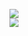 [![](https://img.shields.io/badge/Made%20With-Github%20Spray-lightgrey.svg?style=for-the-badge&logo=github)](https://github.com/Annihil/github-spray#16665)  
[![](https://i.imgur.com/2DrTn0Z.gif)](https://github.com/Annihil/github-spray)